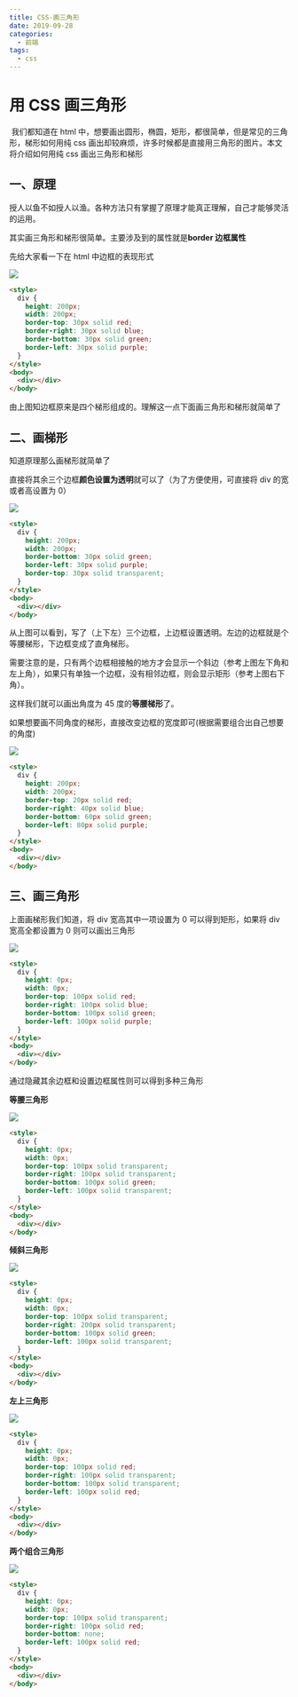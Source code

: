 ```yaml
---
title: CSS-画三角形
date: 2019-09-28
categories:
  - 前端
tags:
  - css
---
```


# 用 CSS 画三角形

​ 我们都知道在 html 中，想要画出圆形，椭圆，矩形，都很简单，但是常见的三角形，梯形如何用纯 css 画出却较麻烦，许多时候都是直接用三角形的图片。本文将介绍如何用纯 css 画出三角形和梯形

## 一、原理

​ 授人以鱼不如授人以渔。各种方法只有掌握了原理才能真正理解，自己才能够灵活的运用。

其实画三角形和梯形很简单。主要涉及到的属性就是**border 边框属性**

先给大家看一下在 html 中边框的表现形式

![](https://cdn.jsdelivr.net/gh/dxsixpc/myimg@master/img/css%E7%94%BB%E4%B8%89%E8%A7%92%E5%BD%A201.png)

```html
<style>
  div {
    height: 200px;
    width: 200px;
    border-top: 30px solid red;
    border-right: 30px solid blue;
    border-bottom: 30px solid green;
    border-left: 30px solid purple;
  }
</style>
<body>
  <div></div>
</body>
```

由上图知边框原来是四个梯形组成的。理解这一点下面画三角形和梯形就简单了

## 二、画梯形

知道原理那么画梯形就简单了

直接将其余三个边框**颜色设置为透明**就可以了（为了方便使用，可直接将 div 的宽或者高设置为 0）

![](https://cdn.jsdelivr.net/gh/dxsixpc/myimg@master/img/css%E7%94%BB%E4%B8%89%E8%A7%92%E5%BD%A202.png)

```html
<style>
  div {
    height: 200px;
    width: 200px;
    border-bottom: 30px solid green;
    border-left: 30px solid purple;
    border-top: 30px solid transparent;
  }
</style>
<body>
  <div></div>
</body>
```

从上图可以看到，写了（上下左）三个边框，上边框设置透明。左边的边框就是个等腰梯形，下边框变成了直角梯形。

需要注意的是，只有两个边框相接触的地方才会显示一个斜边（参考上图左下角和左上角），如果只有单独一个边框，没有相邻边框，则会显示矩形（参考上图右下角）。

这样我们就可以画出角度为 45 度的**等腰梯形**了。

如果想要画不同角度的梯形，直接改变边框的宽度即可(根据需要组合出自己想要的角度)

![](https://cdn.jsdelivr.net/gh/dxsixpc/myimg@master/img/css%E7%94%BB%E4%B8%89%E8%A7%92%E5%BD%A203.png)

```html
<style>
  div {
    height: 200px;
    width: 200px;
    border-top: 20px solid red;
    border-right: 40px solid blue;
    border-bottom: 60px solid green;
    border-left: 80px solid purple;
  }
</style>
<body>
  <div></div>
</body>
```

## 三、画三角形

上面画梯形我们知道，将 div 宽高其中一项设置为 0 可以得到矩形，如果将 div 宽高全都设置为 0 则可以画出三角形

![](https://cdn.jsdelivr.net/gh/dxsixpc/myimg@master/img/css%E7%94%BB%E4%B8%89%E8%A7%92%E5%BD%A204.png)

```html
<style>
  div {
    height: 0px;
    width: 0px;
    border-top: 100px solid red;
    border-right: 100px solid blue;
    border-bottom: 100px solid green;
    border-left: 100px solid purple;
  }
</style>
<body>
  <div></div>
</body>
```

通过隐藏其余边框和设置边框属性则可以得到多种三角形

**等腰三角形**

![](https://cdn.jsdelivr.net/gh/dxsixpc/myimg@master/img/css%E7%94%BB%E4%B8%89%E8%A7%92%E5%BD%A205.png)

```html
<style>
  div {
    height: 0px;
    width: 0px;
    border-top: 100px solid transparent;
    border-right: 100px solid transparent;
    border-bottom: 100px solid green;
    border-left: 100px solid transparent;
  }
</style>
<body>
  <div></div>
</body>
```

**倾斜三角形**

![](https://cdn.jsdelivr.net/gh/dxsixpc/myimg@master/img/css%E7%94%BB%E4%B8%89%E8%A7%92%E5%BD%A206.png)

```html
<style>
  div {
    height: 0px;
    width: 0px;
    border-top: 100px solid transparent;
    border-right: 200px solid transparent;
    border-bottom: 100px solid green;
    border-left: 100px solid transparent;
  }
</style>
<body>
  <div></div>
</body>
```

**左上三角形**

![](https://cdn.jsdelivr.net/gh/dxsixpc/myimg@master/img/css%E7%94%BB%E4%B8%89%E8%A7%92%E5%BD%A207.png)

```html
<style>
  div {
    height: 0px;
    width: 0px;
    border-top: 100px solid red;
    border-right: 100px solid transparent;
    border-bottom: 100px solid transparent;
    border-left: 100px solid red;
  }
</style>
<body>
  <div></div>
</body>
```

**两个组合三角形**

![](https://cdn.jsdelivr.net/gh/dxsixpc/myimg@master/img/css%E7%94%BB%E4%B8%89%E8%A7%92%E5%BD%A208.png)

```html
<style>
  div {
    height: 0px;
    width: 0px;
    border-top: 100px solid transparent;
    border-right: 100px solid red;
    border-bottom: none;
    border-left: 100px solid red;
  }
</style>
<body>
  <div></div>
</body>
```
